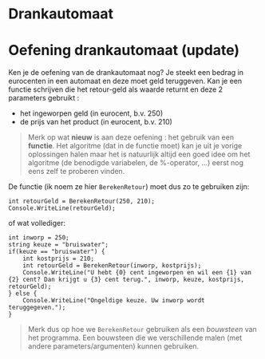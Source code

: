 # Drankautomaat

# Oefening drankautomaat (update)

Ken je de oefening van de drankautomaat nog? Je steekt een bedrag in eurocenten in een automaat en deze moet geld teruggeven. Kan je een functie schrijven die het retour-geld als waarde returnt en deze 2 parameters gebruikt : 

- het ingeworpen geld (in eurocent, b.v. 250)
- de prijs van het product (in eurocent, b.v. 210)

> Merk op wat **nieuw** is aan deze oefening : het gebruik van een **functie**. Het
algoritme (dat in de functie moet) kan je uit je vorige oplossingen halen maar
het is natuurlijk altijd een goed idee om het algoritme (de benodigde
variabelen, de %-operator, ...) eerst nog eens zelf te proberen vinden.

De functie (ik noem ze hier `BerekenRetour`) moet dus zo te gebruiken zijn:

```
int retourGeld = BerekenRetour(250, 210);
Console.WriteLine(retourGeld);
```

of wat vollediger:

```
int inworp = 250;
string keuze = "bruiswater";
if(keuze == "bruiswater") {
	int kostprijs = 210;
	int retourGeld = BerekenRetour(inworp, kostprijs);
	Console.WriteLine("U hebt {0} cent ingeworpen en wil een {1} van {2} cent? Dan krijgt u {3} cent terug.", inworp, keuze, kostprijs, retourGeld);
} else {
	Console.WriteLine("Ongeldige keuze. Uw inworp wordt teruggegeven.");
}
```

> Merk dus op hoe we `BerekenRetour` gebruiken als een *bouwsteen* van het
programma. Een bouwsteen die we verschillende malen (met andere
parameters/argumenten) kunnen gebruiken.

